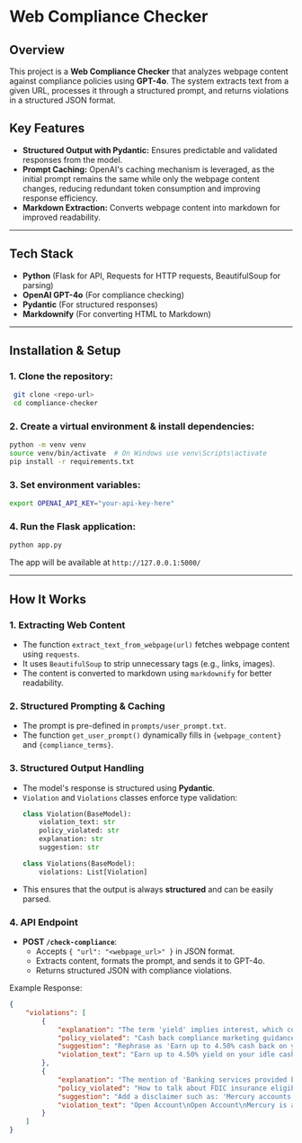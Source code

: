 # **Web Compliance Checker**

## **Overview**
This project is a **Web Compliance Checker** that analyzes webpage content against compliance policies using **GPT-4o**. The system extracts text from a given URL, processes it through a structured prompt, and returns violations in a structured JSON format.

## **Key Features**
- **Structured Output with Pydantic:** Ensures predictable and validated responses from the model.
- **Prompt Caching:** OpenAI's caching mechanism is leveraged, as the initial prompt remains the same while only the webpage content changes, reducing redundant token consumption and improving response efficiency.
- **Markdown Extraction:** Converts webpage content into markdown for improved readability.

---

## **Tech Stack**
- **Python** (Flask for API, Requests for HTTP requests, BeautifulSoup for parsing)
- **OpenAI GPT-4o** (For compliance checking)
- **Pydantic** (For structured responses)
- **Markdownify** (For converting HTML to Markdown)

---

## **Installation & Setup**
### **1. Clone the repository:**
```bash
 git clone <repo-url>
 cd compliance-checker
```

### **2. Create a virtual environment & install dependencies:**
```bash
python -m venv venv
source venv/bin/activate  # On Windows use venv\Scripts\activate
pip install -r requirements.txt
```

### **3. Set environment variables:**
```bash
export OPENAI_API_KEY="your-api-key-here"
```

### **4. Run the Flask application:**
```bash
python app.py
```

The app will be available at `http://127.0.0.1:5000/`

---

## **How It Works**

### **1. Extracting Web Content**
- The function `extract_text_from_webpage(url)` fetches webpage content using `requests`.
- It uses `BeautifulSoup` to strip unnecessary tags (e.g., links, images).
- The content is converted to markdown using `markdownify` for better readability.

### **2. Structured Prompting & Caching**
- The prompt is pre-defined in `prompts/user_prompt.txt`.
- The function `get_user_prompt()` dynamically fills in `{webpage_content}` and `{compliance_terms}`.

### **3. Structured Output Handling**
- The model's response is structured using **Pydantic**.
- `Violation` and `Violations` classes enforce type validation:
  ```python
  class Violation(BaseModel):
      violation_text: str  
      policy_violated: str
      explanation: str
      suggestion: str

  class Violations(BaseModel):
      violations: List[Violation]
  ```
- This ensures that the output is always **structured** and can be easily parsed.

### **4. API Endpoint**
- **POST `/check-compliance`**:
  - Accepts `{ "url": "<webpage_url>" }` in JSON format.
  - Extracts content, formats the prompt, and sends it to GPT-4o.
  - Returns structured JSON with compliance violations.

Example Response:
```json
{
    "violations": [
        {
            "explanation": "The term 'yield' implies interest, which contradicts the cash back compliance guidelines that explicitly state not to refer to cash back as 'interest' or 'yield'.",
            "policy_violated": "Cash back compliance marketing guidance",
            "suggestion": "Rephrase as 'Earn up to 4.50% cash back on your idle cash with portfolios powered by J.P. Morgan and Morgan Stanley' to comply with guidelines.",
            "violation_text": "Earn up to 4.50% yield on your idle cash with portfolios powered by J.P. Morgan and Morgan Stanley"
        },
        {
            "explanation": "The mention of 'Banking services provided by... Members FDIC' implies direct FDIC insurance for the accounts, but it does not disclose the necessary information about FDIC pass-through insurance, as required by the guidelines.",
            "policy_violated": "How to talk about FDIC insurance eligibility",
            "suggestion": "Add a disclaimer such as: 'Mercury accounts are eligible for FDIC pass-through deposit insurance if they meet certain requirements. The FDIC insurance applies up to 250,000 USD per depositor, per financial institution, for funds held in the same ownership capacity. Neither Mercury nor you are an FDIC-insured institution.'",
            "violation_text": "Open Account\nOpen Account\nMercury is a financial technology company, Banking services provided by Choice Financial Group, Column N.A., and Evolve Bank & Trust®; Members FDIC."
        }
    ]
}
```
